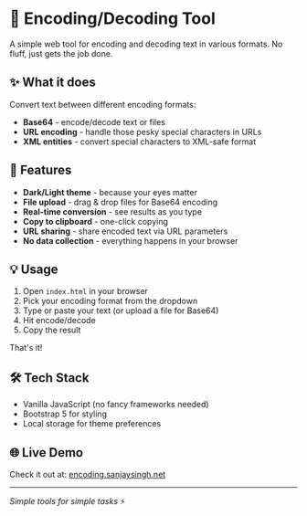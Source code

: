 # 🔄 Encoding/Decoding Tool

A simple web tool for encoding and decoding text in various formats. No fluff, just gets the job done.

## ✨ What it does

Convert text between different encoding formats:
- **Base64** - encode/decode text or files
- **URL encoding** - handle those pesky special characters in URLs
- **XML entities** - convert special characters to XML-safe format

## 🚀 Features

- **Dark/Light theme** - because your eyes matter
- **File upload** - drag & drop files for Base64 encoding
- **Real-time conversion** - see results as you type
- **Copy to clipboard** - one-click copying
- **URL sharing** - share encoded text via URL parameters
- **No data collection** - everything happens in your browser

## 💡 Usage

1. Open `index.html` in your browser
2. Pick your encoding format from the dropdown
3. Type or paste your text (or upload a file for Base64)
4. Hit encode/decode
5. Copy the result

That's it! 

## 🛠️ Tech Stack

- Vanilla JavaScript (no fancy frameworks needed)
- Bootstrap 5 for styling
- Local storage for theme preferences

## 🌐 Live Demo

Check it out at: [encoding.sanjaysingh.net](https://encoding.sanjaysingh.net)

---

*Simple tools for simple tasks* ⚡
